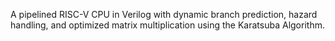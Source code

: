 A pipelined RISC-V CPU in Verilog with dynamic branch prediction, hazard handling, and optimized matrix multiplication using the Karatsuba Algorithm.
